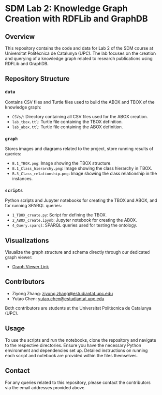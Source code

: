# SDM Lab 2: Knowledge Graph Creation with RDFLib and GraphDB

## Overview
This repository contains the code and data for Lab 2 of the SDM course at Universitat Politècnica de Catalunya (UPC). The lab focuses on the creation and querying of a knowledge graph related to research publications using RDFLib and GraphDB.

## Repository Structure

### `data`
Contains CSV files and Turtle files used to build the ABOX and TBOX of the knowledge graph:
- `CSVs/`: Directory containing all CSV files used for the ABOX creation.
- `lab_tbox.ttl`: Turtle file containing the TBOX definition.
- `lab_abox.ttl`: Turtle file containing the ABOX definition.

### `graph`
Stores images and diagrams related to the project, store running results of queries:
- `B.1_TBOX.png`: Image showing the TBOX structure.
- `B.1_Class_hierarchy.png`: Image showing the class hierarchy in TBOX.
- `B.3_Class_relationship.png`: Image showing the class relationship in the instances.

### `scripts`
Python scripts and Jupyter notebooks for creating the TBOX and ABOX, and for running SPARQL queries:
- `1_TBOX_create.py`: Script for defining the TBOX.
- `2_ABOX_create.ipynb`: Jupyter notebook for creating the ABOX.
- `4_Query.sparql`: SPARQL queries used for testing the ontology.

## Visualizations
Visualize the graph structure and schema directly through our dedicated graph viewer:
- [Graph Viewer Link](https://app.gra.fo/editor/901fae0b-a622-4de4-aafd-5ae0195767b3/public?token=e99669bdf9f985acebccdf7ca4c757edabcfe35220b97a29a33f73de0b3a05e7)

## Contributors
- Ziyong Zhang: ziyong.zhang@estudiantat.upc.edu
- Yutao Chen: yutao.chen@estudiantat.upc.edu


Both contributors are students at the Universitat Politècnica de Catalunya (UPC).

## Usage
To use the scripts and run the notebooks, clone the repository and navigate to the respective directories. Ensure you have the necessary Python environment and dependencies set up. Detailed instructions on running each script and notebook are provided within the files themselves.

## Contact
For any queries related to this repository, please contact the contributors via the email addresses provided above.

